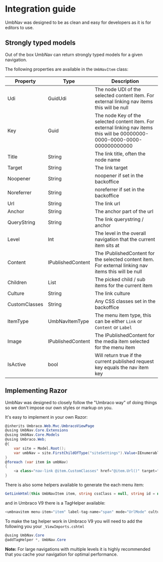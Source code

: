 # Integration guide

UmbNav was designed to be as clean and easy for developers as it is for editors to use.

## Strongly typed models

Out of the box UmbNav can return strongly typed models for a given navigation.

The following properties are available in the `UmbNavItem` class:

| Property          | Type              | Description |
|-------------------|-------------------|-------------|
| Udi               | GuidUdi           | The node UDI of the selected content item. For external linking nav items this will be null |
| Key               | Guid           | The node Key of the selected content item. For external linking nav items this will be 00000000-0000-0000-0000-000000000000 |
| Title             | String            | The link title, often the node name |
| Target            | String            | The link target |
| Noopener          | String          	| noopener if set in the backoffice |
| Noreferrer        | String         	| noreferrer  if set in the backoffice |
| Url               | String            | The link url |
| Anchor            | String            | The anchor part of the url |
| QueryString       | String            | The link querystring / anchor |
| Level             | Int               | The level in the overall navigation that the current item sits at |
| Content           | IPublishedContent | The IPublishedContent for the selected content item. For external linking nav items this will be null |
| Children          | List              | The picked child / sub items for the current item |
| Culture           | String            | The link culture
| CustomClasses     | String            | Any CSS classes set in the backoffice
| ItemType     		| UmbNavItemType    | The menu item type, this can be either `Link` or `Content` or `Label` |
| Image     		| IPublishedContent | The IPublishedContent for the media item selected for the menu item |
| IsActive     		| bool | Will return true if the current published request key equals the nav item key |

## Implementing Razor

UmbNav was designed to closely follow the "Umbraco way" of doing things so we don't impose our own styles or markup on you.

It's easy to implement in your own Razor:

```csharp
@inherits Umbraco.Web.Mvc.UmbracoViewPage
@using UmbNav.Core.Extensions
@using UmbNav.Core.Models
@using Umbraco.Web;
@{
    var site = Model.Root();
    var umbNav = site.FirstChildOfType("siteSettings").Value<IEnumerable<UmbNavItem>>("umbNavPE");
}
@foreach (var item in umbNav)
{
    <a class="nav-link @item.CustomClasses" href="@item.Url()" target="@item.Target" rel="@item.Noopener @item.Noreferrer">@item.Title</a>
}
```

There is also some helpers available to generate the each menu item:

 ```csharp
 GetLinkHtml(this UmbNavItem item, string cssClass = null, string id = null, string culture = null, UrlMode mode = UrlMode.Default, string labelTagName = "span", object htmlAttributes = null, string activeClass = null)
 ```

and in Umbraco V9 there is a TagHelper available:

```csharp
<umbnavitem menu-item="item" label-tag-name="span" mode="UrlMode" culture="Culture" active-class=""></umbnavitem>
```
To make the tag helper work in Umbraco V9 you will need to add the following you your `_ViewImports.cshtml`

```csharp
@using UmbNav.Core
@addTagHelper *, UmbNav.Core
```

**Note:** For large navigations with multiple levels it is highly recommended that you cache your navigation for optimal performance.
